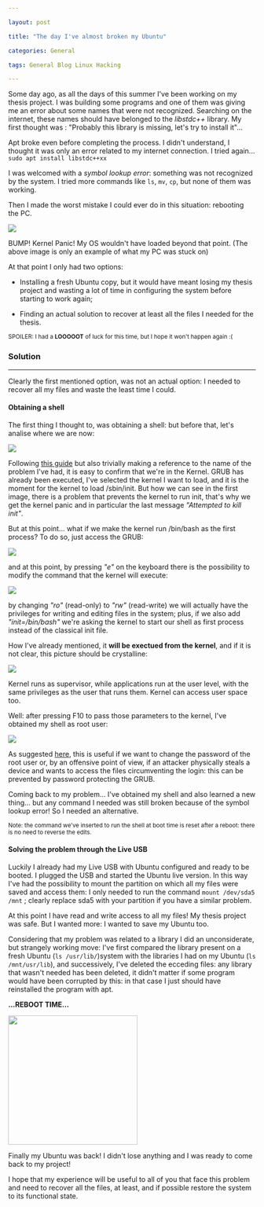 ```yaml
---

layout: post

title: "The day I've almost broken my Ubuntu"

categories: General

tags: General Blog Linux Hacking

---
```


Some day ago, as all the days of this summer I've been working on my thesis project. I was building some programs and one of them was giving me an error about some names that were not recognized. Searching on the internet, these names should have belonged to the _libstdc++_ library. My first thought was : "Probably this library is missing, let's try to install it"...

<!--excerpt-->

Apt broke even before completing the process. I didn't understand, I thought it was only an error related to my internet connection. I tried again...
`sudo apt install libstdc++xx`

I was welcomed with a _symbol lookup error_: something was not recognized by the system. I tried more commands like `ls`, `mv`, `cp`, but none of them was working.

Then I made the worst mistake I could ever do in this situation: rebooting the PC.

![](/img/brokenubuntu/1-kernelpanic.png)

BUMP! Kernel Panic! My OS wouldn't have loaded beyond that point. (The above image is only an example of what my PC was stuck on)

At that point I only had two options:

- Installing a fresh Ubuntu copy, but it would have meant losing my thesis project and wasting a lot of time in configuring the system before starting to work again;

- Finding an actual solution to recover at least all the files I needed for the thesis.

<sub>SPOILER: I had a **LOOOOOT** of luck for this time, but I hope it won't happen again :( </sub> 





### Solution

---

Clearly the first mentioned option, was not an actual option: I needed to recover all my files and waste the least time I could.

#### Obtaining a shell

The first thing I thought to, was obtaining a shell: but before that, let's analise where we are now:


![](/img/brokenubuntu/2-bootingprocess.png)

Following [this guide](https://medium.com/@vikasv210/linux-booting-process-424a7d15d75) but also trivially making a reference to the name of the problem I've had, it is easy to confirm that we're in the Kernel. GRUB has already been executed, I've selected the kernel I want to load, and it is the moment for the kernel to load /sbin/init. But how we can see in the first image, there is a problem that prevents the kernel to run init, that's why we get the kernel panic and in particular the last message _"Attempted to kill init"_.

But at this point... what if we make the kernel run /bin/bash as the first process? To do so, just access the GRUB: 

![](/img/brokenubuntu/3-grub.jpg)

and at this point, by pressing _"e"_ on the keyboard there is the possibility to modify the command that the kernel will execute:

![](/img/brokenubuntu/4-command.png)

by changing _"ro"_ (read-only) to _"rw"_ (read-write) we will actually have the privileges for writing and editing files in the system; plus, if we also add _"init=/bin/bash"_ we're asking the kernel to start our shell as first process instead of the classical init file.

How I've already mentioned, it **will be exectued from the kernel**, and if it is not clear, this picture should be crystalline:

![](/img/brokenubuntu/5-privileges.png)

Kernel runs as supervisor, while applications run at the user level, with the same privileges as the user that runs them. Kernel can access user space too.

Well: after pressing F10 to pass those parameters to the kernel, I've obtained my shell as root user:

![](/img/brokenubuntu/6-root.png)

As suggested [here](https://www.cyber7.co.il/post/bypassing-linux-login-using-grub), this is useful if we want to change the password of the root user or, by an offensive point of view, if an attacker physically steals a device and wants to access the files circumventing the login: this can be prevented by password protecting the GRUB.

Coming back to my problem... I've obtained my shell and also learned a new thing... but any command I needed was still broken because of the symbol lookup error! So I needed an alternative.

<sub>Note: the command we've inserted to run the shell at boot time is reset after a reboot: there is no need to reverse the edits.</sub>

#### Solving the problem through the Live USB

Luckily I already had my Live USB with Ubuntu configured and ready to be booted. I plugged the USB and started the Ubuntu live version. In this way I've had the possibility to mount the partition on which all my files were saved and access them: I only needed to run the command `mount /dev/sda5 /mnt` ; clearly replace sda5 with your partition if you have a similar problem.

At this point I have read and write access to all my files! My thesis project was safe. But I wanted more: I wanted to save my Ubuntu too.

Considering that my problem was related to a library I did an unconsiderate, but strangely working move: I've first compared the library present on a fresh Ubuntu (`ls /usr/lib/`)system with the libraries I had on my Ubuntu (`ls /mnt/usr/lib`), and successively, I've deleted the ecceding files: any library that wasn't needed has been deleted, it didn't matter if some program would have been corrupted by this: in that case I just should have reinstalled the program with apt.

**...REBOOT TIME...**

<img src="/img/brokenubuntu/7-solution.jpg" title="" alt="" width="263">

Finally my Ubuntu was back! I didn't lose anything and I was ready to come back to my project!

I hope that my experience will be useful to all of you that face this problem and need to recover all the files, at least, and if possible restore the system to its functional state. 

